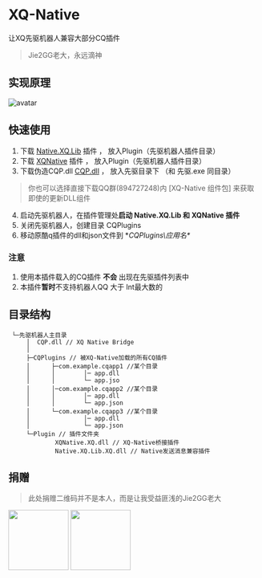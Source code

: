 # XQ-Native
让XQ先驱机器人兼容大部分CQ插件
> Jie2GG老大，永远滴神

## 实现原理
![avatar](https://s1.ax1x.com/2020/08/06/ag8Ypq.png)

## 快速使用
1. 下载 [Native.XQ.Lib](https://github.com/heerheer/XQ-Native/blob/master/Plugin/Native.XQ.Lib.XQ.dll) 插件 ， 放入Plugin（先驱机器人插件目录）
2. 下载 [XQNative](https://github.com/heerheer/XQ-Native/blob/master/Plugin/XQNative.XQ.dll) 插件 ， 放入Plugin（先驱机器人插件目录）
3. 下载伪造CQP.dll [CQP.dll](https://github.com/heerheer/XQ-Native/blob/master/CQP.dll) ， 放入先驱目录下 （和 先驱.exe 同目录）
> 你也可以选择直接下载QQ群(894727248)内 [XQ-Native 组件包] 来获取即使的更新DLL组件
4. 启动先驱机器人，在插件管理处**启动 Native.XQ.Lib 和 XQNative 插件**
5. 关闭先驱机器人，创建目录 CQPlugins 
5. 移动原酷q插件的dll和json文件到  **CQPlugins\应用名\**

### 注意
1. 使用本插件载入的CQ插件 **不会** 出现在先驱插件列表中
2. 本插件**暂时**不支持机器人QQ 大于 Int最大数的


## 目录结构

```
 └─先驱机器人主目录
     │  CQP.dll // XQ Native Bridge
     │
     ├─CQPlugins // 被XQ-Native加载的所有CQ插件
     │      ├─com.example.cqapp1 //某个目录
     │      │        │─ app.dll
     │      │        └─ app.jso
     │      │─com.example.cqapp2 //某个目录
     │      │        │─ app.dll
     │      │        └─ app.json
     │      └─com.example.cqapp3 //某个目录
     │               │─ app.dll
     │               └─ app.json
     └─Plugin // 插件文件夹
             XQNative.XQ.dll // XQ-Native桥接插件
             Native.XQ.Lib.XQ.dll // Native发送消息兼容插件
```

## 捐赠
> 此处捐赠二维码并不是本人，而是让我受益匪浅的Jie2GG老大
<img src="https://camo.githubusercontent.com/1d7bc1dd353cded28f993fd208e8347786c4be38/68747470733a2f2f6a69653267672e6769746875622e696f2f496d6167652f5765436861742e706e67" width="120">
<img src="https://camo.githubusercontent.com/9d1998e384f4f5a0e494271d639a4beb1c9823d9/68747470733a2f2f6a69653267672e6769746875622e696f2f496d6167652f416c69506c61792e706e67" width="120">
